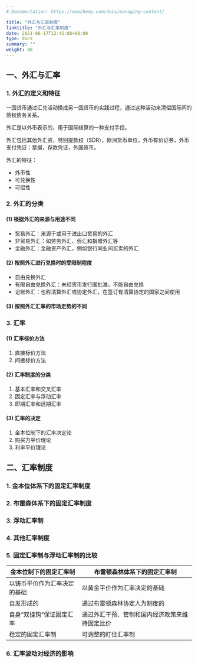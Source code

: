 ```yaml
---
# Documentation: https://wowchemy.com/docs/managing-content/

title: "外汇与汇率制度"
linktitle: "外汇与汇率制度"
date: 2021-06-17T12:45:08+08:00
type: docs
summary: ""
weight: 40
---
```


<!--more-->

## 一、外汇与汇率

### 1. 外汇的定义和特征 

一国货币通过汇兑活动换成另一国货币的实践过程，通过这种活动来清偿国际间的债权债务关系。

外汇是以外币表示的，用于国际结算的一种支付手段。

外汇包括其他外汇资，特别提款权（SDR），欧洲货币单位，外币有价证券，外币支付凭证：票据，存款凭证，外国货币。

外汇的特征：

- 外币性
- 可兑换性
- 可偿性

### 2. 外汇的分类

#### (1) 根据外汇的来源与用途不同

- 贸易外汇：来源于或用于进出口贸易的外汇
- 非贸易外汇：如劳务外汇、侨汇和捐赠外汇等
- 金融外汇：金融资产外汇，例如银行同业间买卖的外汇

#### (2) 按照外汇进行兑换时的受限制程度

- 自由兑换外汇 
- 有限自由兑换外汇：未经货币发行国批准，不能自由兑换
- 记账外汇：也称清算外汇或协定外汇，在签订有清算协定的国家之间使用

#### (3) 按照外汇汇率的市场走势的不同

### 3. 汇率

#### (1) 汇率标价方法

1. 直接标价方法
2. 间接标价方法

#### (2) 汇率制度的分类

1. 基本汇率和交叉汇率
2. 固定汇率与浮动汇率
3. 即期汇率和远期汇率

#### (3) 汇率的决定

1. 金本位制下的汇率决定论
2. 购买力平价理论
3. 利率平价理论

## 二、汇率制度

### 1. 金本位体系下的固定汇率制度

### 2. 布雷森体系下的固定汇率制度

### 3. 浮动汇率制

### 4. 其他汇率制度

### 5. 固定汇率制与浮动汇率制的比较

| 金本位制下的固定汇率制       | 布雷顿森林体系下的固定汇率制                   |
| ---------------------------- | ---------------------------------------------- |
| 以铸币平价作为汇率决定的基础 | 以黄金平价作为汇率决定的基础                   |
| 自发形成的                   | 通过布雷顿森林协定人为制度的                   |
| 自身“双挂钩”保证固定汇率     | 通过外汇干预、管制和国内经济政策来维持固定比价 |
| 稳定的固定汇率制             | 可调整的盯住汇率制                             |

### 6. 汇率波动对经济的影响